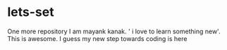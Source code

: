 # lets-set
One more repository
I am mayank kanak. ' i love to learn something new'.
This is awesome. I guess my new step towards coding is here
